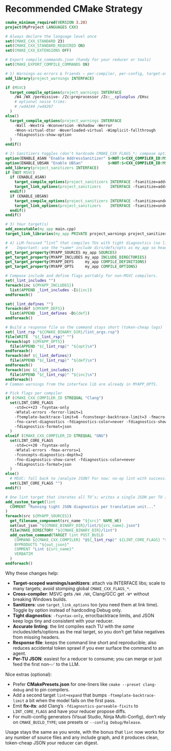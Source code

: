 # Recommended CMake Strategy

```cmake
cmake_minimum_required(VERSION 3.28)
project(MyProject LANGUAGES CXX)

# Always declare the language level once
set(CMAKE_CXX_STANDARD 23)
set(CMAKE_CXX_STANDARD_REQUIRED ON)
set(CMAKE_CXX_EXTENSIONS OFF)

# Export compile_commands.json (handy for your reducer or tools)
set(CMAKE_EXPORT_COMPILE_COMMANDS ON)

# 1) Warnings-as-errors & friends — per-compiler, per-config, target-attachable
add_library(project_warnings INTERFACE)

if (MSVC)
  target_compile_options(project_warnings INTERFACE
    /W4 /WX /permissive- /Zc:preprocessor /Zc:__cplusplus /EHsc
    # optional noise trims:
    # /wd4244 /wd4267
  )
else()
  target_compile_options(project_warnings INTERFACE
    -Wall -Wextra -Wconversion -Wshadow -Werror
    -Wnon-virtual-dtor -Woverloaded-virtual -Wimplicit-fallthrough
    -fdiagnostics-show-option
  )
endif()

# 2) Sanitizers toggles (don’t hardcode CMAKE_CXX_FLAGS_*; compose options instead)
option(ENABLE_ASAN "Enable AddressSanitizer" $<NOT:$<CXX_COMPILER_ID:MSVC>>)
option(ENABLE_UBSAN "Enable UBSan"           $<NOT:$<CXX_COMPILER_ID:MSVC>>)
add_library(project_sanitizers INTERFACE)
if (NOT MSVC)
  if (ENABLE_ASAN)
    target_compile_options(project_sanitizers INTERFACE -fsanitize=address)
    target_link_options(project_sanitizers    INTERFACE -fsanitize=address)
  endif()
  if (ENABLE_UBSAN)
    target_compile_options(project_sanitizers INTERFACE -fsanitize=undefined)
    target_link_options(project_sanitizers    INTERFACE -fsanitize=undefined)
  endif()
endif()

# 3) Your target(s)
add_executable(my_app main.cpp)
target_link_libraries(my_app PRIVATE project_warnings project_sanitizers)

# 4) LLM-focused “lint” that compiles TUs with tight diagnostics (no linking)
#    Important: use the *same* include dirs/defs/opts as my_app so headers resolve.
get_target_property(MYAPP_SOURCES my_app SOURCES)
get_target_property(MYAPP_INCLUDES my_app INCLUDE_DIRECTORIES)
get_target_property(MYAPP_DEFS     my_app COMPILE_DEFINITIONS)
get_target_property(MYAPP_OPTS     my_app COMPILE_OPTIONS)

# Compose include and define flags portably for non-MSVC compilers.
set(_lint_includes "")
foreach(inc ${MYAPP_INCLUDES})
  list(APPEND _lint_includes -I${inc})
endforeach()

set(_lint_defines "")
foreach(def ${MYAPP_DEFS})
  list(APPEND _lint_defines -D${def})
endforeach()

# Build a response file so the command stays short (token-cheap logs)
set(_lint_rsp "${CMAKE_BINARY_DIR}/lint_args.rsp")
file(WRITE  "${_lint_rsp}" "")
foreach(opt ${MYAPP_OPTS})
  file(APPEND "${_lint_rsp}" "${opt}\n")
endforeach()
foreach(def ${_lint_defines})
  file(APPEND "${_lint_rsp}" "${def}\n")
endforeach()
foreach(inc ${_lint_includes})
  file(APPEND "${_lint_rsp}" "${inc}\n")
endforeach()
# Common warnings from the interface lib are already in MYAPP_OPTS.

# Pick flags per compiler
if (CMAKE_CXX_COMPILER_ID STREQUAL "Clang")
  set(LINT_CORE_FLAGS
    -std=c++23 -fsyntax-only
    -Wfatal-errors -ferror-limit=1
    -ftemplate-backtrace-limit=6 -fconstexpr-backtrace-limit=3 -fmacro-backtrace-limit=2
    -fno-caret-diagnostics -fdiagnostics-color=never -fdiagnostics-show-option
    -fdiagnostics-format=json
  )
elseif (CMAKE_CXX_COMPILER_ID STREQUAL "GNU")
  set(LINT_CORE_FLAGS
    -std=c++20 -fsyntax-only
    -Wfatal-errors -fmax-errors=1
    -fconcepts-diagnostics-depth=2
    -fno-diagnostics-show-caret -fdiagnostics-color=never
    -fdiagnostics-format=json
  )
else()
  # MSVC: fall back to /analyze JSON? For now: no-op lint with success.
  set(LINT_CORE_FLAGS "")
endif()

# One lint target that iterates all TU’s; writes a single JSON per TU into build/lint/
add_custom_target(lint
  COMMENT "Running tight JSON diagnostics per translation unit..."
)
foreach(src ${MYAPP_SOURCES})
  get_filename_component(src_name "${src}" NAME_WE)
  set(out_json "${CMAKE_BINARY_DIR}/lint/${src_name}.json")
  file(MAKE_DIRECTORY "${CMAKE_BINARY_DIR}/lint")
  add_custom_command(TARGET lint POST_BUILD
    COMMAND ${CMAKE_CXX_COMPILER} "@${_lint_rsp}" ${LINT_CORE_FLAGS} "${src}" 2> "${out_json}"
    BYPRODUCTS "${out_json}"
    COMMENT "Lint ${src_name}"
    VERBATIM
  )
endforeach()
```

Why these changes help:

* **Target-scoped warnings/sanitizers**: attach via INTERFACE libs; scale to many targets; avoid stomping global `CMAKE_CXX_FLAGS_*`.
* **Cross-compiler**: MSVC gets `/W4 /WX`, Clang/GCC get `-W*` without breaking Windows builds.
* **Sanitizers**: use `target_link_options` too (you need them at link time). Toggle by option instead of hardcoding Debug only.
* **Tight diagnostics**: `-fsyntax-only`, error/backtrace limits, and JSON keep logs tiny and consistent with your reducer.
* **Accurate linting**: the lint compiles each TU with the *same* includes/defs/options as the real target, so you don’t get false negatives from missing headers.
* **Response file**: keeps the command line short and reproducible; also reduces accidental token sprawl if you ever surface the command to an agent.
* **Per-TU JSON**: easiest for a reducer to consume; you can merge or just feed the first non-✅ to the LLM.

Nice extras (optional):

* Prefer **CMakePresets.json** for one-liners like `cmake --preset clang-debug` and to pin compilers.
* Add a second target `lint+expand` that bumps `-ftemplate-backtrace-limit` a bit when the model fails on the first pass.
* Emit **fix-its**: add Clang’s `-fdiagnostics-parseable-fixits` to `LINT_CORE_FLAGS` and have your reducer propose diffs.
* For multi-config generators (Visual Studio, Ninja Multi-Config), don’t rely on `CMAKE_BUILD_TYPE`; use presets or `--config Debug/Release`.

Usage stays the same as you wrote, with the bonus that `lint` now works for any number of source files and any include graph, and it produces clean, token-cheap JSON your reducer can digest.

